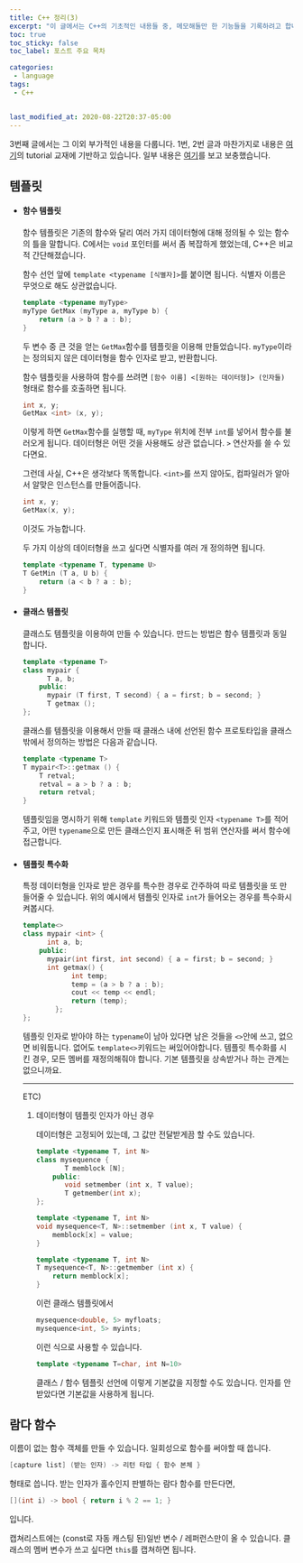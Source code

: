 ```yaml
---
title: C++ 정리(3)
excerpt: "이 글에서는 C++의 기초적인 내용들 중, 메모해둘만 한 기능들을 기록하려고 합니다."
toc: true
toc_sticky: false
toc_label: 포스트 주요 목차

categories:
 - language
tags:
 - C++


last_modified_at: 2020-08-22T20:37-05:00
---
```


3번째 글에서는 그 이외 부가적인 내용을 다룹니다.
1번, 2번 글과 마찬가지로 내용은 [여기](cplusplus.com)의 tutorial 교재에 기반하고 있습니다. 일부 내용은 [여기](https://modoocode.com/210#page-heading-5)를 보고 보충했습니다.



## 템플릿

* #### 함수 템플릿

  함수 템플릿은 기존의 함수와 달리 여러 가지 데이터형에 대해 정의될 수 있는 함수의 틀을 말합니다. C에서는 ```void``` 포인터를 써서 좀 복잡하게 했었는데, C++은 비교적 간단해졌습니다. 

  함수 선언 앞에 ```template <typename [식별자]>```를 붙이면 됩니다. 식별자 이름은 무엇으로 해도 상관없습니다.

  ```cpp
  template <typename myType>
  myType GetMax (myType a, myType b) {
      return (a > b ? a : b);
  }
  ```

  두 변수 중 큰 것을 얻는 ```GetMax```함수를 템플릿을 이용해 만들었습니다. ```myType```이라는 정의되지 않은 데이터형을 함수 인자로 받고, 반환합니다.

  함수 템플릿을 사용하여 함수를 쓰려면 ```[함수 이름] <[원하는 데이터형]> (인자들)``` 형태로 함수를 호출하면 됩니다.

  ```cpp
  int x, y;
  GetMax <int> (x, y);
  ```

  이렇게 하면 ```GetMax```함수를 실행할 때, ```myType``` 위치에 전부 ```int```를 넣어서 함수를 불러오게 됩니다.
  데이터형은 어떤 것을 사용해도 상관 없습니다. ```>``` 연산자를 쓸 수 있다면요.

  그런데 사실, C++은 생각보다 똑똑합니다. ```<int>```를 쓰지 않아도, 컴파일러가 알아서 알맞은 인스턴스를 만들어줍니다.

  ```cpp
  int x, y;
  GetMax(x, y);
  ```

  이것도 가능합니다.

  

  두 가지 이상의 데이터형을 쓰고 싶다면 식별자를 여러 개 정의하면 됩니다.

  ```cpp
  template <typename T, typename U>
  T GetMin (T a, U b) {
      return (a < b ? a : b);
  }
  ```



* #### 클래스 템플릿

  클래스도 템플릿을 이용하여 만들 수 있습니다. 만드는 방법은 함수 템플릿과 동일합니다.

  ```cpp
  template <typename T>
  class mypair {
      	T a, b;
      public:
      	mypair (T first, T second) { a = first; b = second; }
      	T getmax ();
  };
  ```

  클래스를 템플릿을 이용해서 만들 때 클래스 내에 선언된 함수 프로토타입을 클래스 밖에서 정의하는 방법은 다음과 같습니다.

  ```cpp
  template <typename T>
  T mypair<T>::getmax () {
      T retval;
      retval = a > b ? a : b;
      return retval;
  }
  ```

  템플릿임을 명시하기 위해 ```template``` 키워드와 템플릿 인자 ```<typename T>```를 적어주고, 어떤 ```typename```으로 만든 클래스인지 표시해준 뒤 범위 연산자를 써서 함수에 접근합니다.

  

* #### 템플릿 특수화

  특정 데이터형을 인자로 받은 경우를 특수한 경우로 간주하여 따로 템플릿을 또 만들어줄 수 있습니다. 위의 예시에서 템플릿 인자로 ```int```가 들어오는 경우를 특수화시켜봅시다.

  ```cpp
  template<>
  class mypair <int> {
      	int a, b;
      public:
      	mypair(int first, int second) { a = first; b = second; }
      	int getmax() {
              int temp;
              temp = (a > b ? a : b);
              cout << temp << endl;
              return (temp);
          };
  };
  ```

  템플릿 인자로 받아야 하는 ```typename```이 남아 있다면 남은 것들을 ```<>```안에 쓰고, 없으면 비워둡니다. 없어도 ```template<>```키워드는 써있어야합니다. 템플릿 특수화를 시킨 경우, 모든 멤버를 재정의해줘야 합니다. 기본 템플릿을 상속받거나 하는 관계는 없으니까요.

  

  ----

  ETC)

  1. 데이터형이 템플릿 인자가 아닌 경우

     데이터형은 고정되어 있는데, 그 값만 전달받게끔 할 수도 있습니다.

     ```cpp
     template <typename T, int N>
     class mysequence {
         	T memblock [N];
         public:
         	void setmember (int x, T value);
         	T getmember(int x);
     };
     
     template <typename T, int N>
     void mysequence<T, N>::setmember (int x, T value) {
         memblock[x] = value;
     }
     
     template <typename T, int N>
     T mysequence<T, N>::getmember (int x) {
         return memblock[x];
     }
     ```

     이런 클래스 템플릿에서

     ```cpp
     mysequence<double, 5> myfloats;
     mysequence<int, 5> myints;
     ```

     이런 식으로 사용할 수 있습니다.

     ```cpp
     template <typename T=char, int N=10>
     ```

     클래스 / 함수 템플릿 선언에 이렇게 기본값을 지정할 수도 있습니다. 인자를 안 받았다면 기본값을 사용하게 됩니다.



## 람다 함수

이름이 없는 함수 객체를 만들 수 있습니다. 일회성으로 함수를 써야할 때 씁니다. 

```cpp
[capture list] (받는 인자) -> 리턴 타입 { 함수 본체 }
```

형태로 씁니다. 
받는 인자가 홀수인지 판별하는 람다 함수를 만든다면,

```cpp
[](int i) -> bool { return i % 2 == 1; } 
```

입니다.

캡쳐리스트에는 (const로 자동 캐스팅 된)일반 변수 / 레퍼런스만이 올 수 있습니다. 클래스의 멤버 변수가 쓰고 싶다면 ```this```를 캡쳐하면 됩니다.

